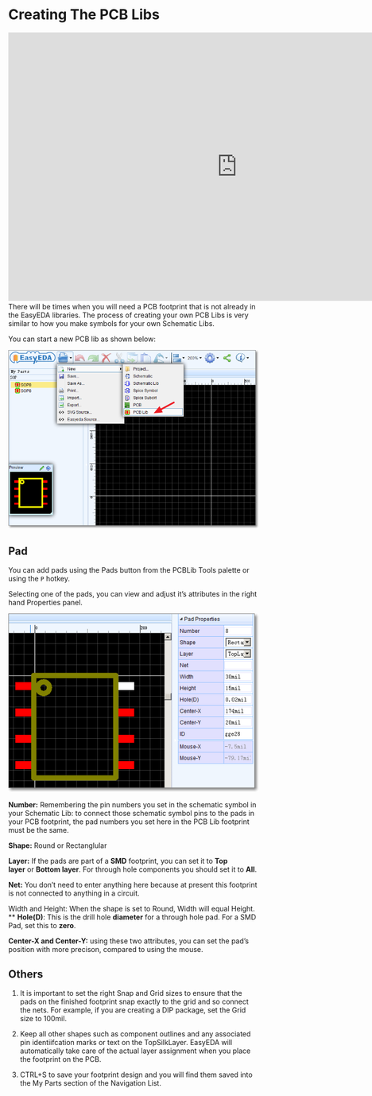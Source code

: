 
# Creating The PCB Libs

<iframe width="920" height="540" src="http://www.youtube.com/embed/-SDbxVLjhNk" frameborder="0" allowfullscreen></iframe>
There will be times when you will need a PCB footprint that is not already in the EasyEDA libraries. The process of creating your own PCB Libs is very similar to how you make symbols for your own Schematic Libs.

You can start a new PCB lib as shown below:

![](images/image131.png)

## Pad 

You can add pads using the Pads button from the PCBLib Tools palette or using the `P` hotkey.

Selecting one of the pads, you can view and adjust it’s attributes in the right hand Properties panel.

![](images/image51.png)

**Number:** Remembering the pin numbers you set in the schematic symbol in your Schematic Lib: to connect those schematic symbol pins to the pads in your PCB footprint, the pad numbers you set here in the PCB Lib footprint must be the same.

**Shape:** Round or Rectanglular

**Layer:** If the pads are part of a **SMD** footprint, you can set it to **Top layer** or **Bottom layer**. For through hole components you should set it to **All**.

**Net:** You don’t need to enter anything here because at present this footprint is not connected to anything in a circuit.

Width and Height: When the shape is set to Round, Width will equal Height.
**
**Hole(D)**:  This is the drill hole **diameter** for a through hole pad. For a SMD Pad, set this to **zero**.

**Center-X and Center-Y:** using these two attributes, you can set the pad’s position with more precison, compared to using the mouse.
 

## Others 

1.  It is important to set the right Snap and Grid sizes to ensure that the pads on the finished footprint snap exactly to the grid and so connect the nets. For example, if you are creating a DIP package, set the Grid size to 100mil.

2.  Keep all other shapes such as component outlines and any associated pin identiifcation marks or text on the TopSilkLayer. EasyEDA will automatically take care of the actual layer assignment when you place the footprint on the PCB.

3.  CTRL+S to save your footprint design and you will find them saved into the My Parts section of the Navigation List. 